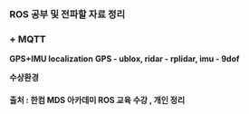 ### ROS 공부 및 전파할 자료 정리
### + MQTT

**GPS+IMU localization**
**GPS - ublox, ridar - rplidar, imu - 9dof**

**수상환경**

#### 출처 : 한컴 MDS 아카데미 ROS 교육 수강 , 개인 정리
